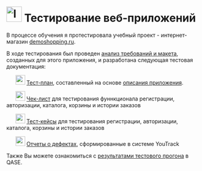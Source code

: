 # <img width="40" height="40" src="https://img.icons8.com/nolan/96/laptop.png" alt="laptop"/>  Тестирование веб-приложений
В процессе обучения я протестировала учебный проект - интернет-магазин [demoshopping.ru](https://qa.demoshopping.ru/). 

В ходе тестирования был проведен [анализ требований и макета](https://docs.google.com/spreadsheets/d/1AWmqBFU4i7uSIB__kxB23_H77kUk-Cy7b0qUGg14ULw/edit?usp=sharing), созданных для этого приложения, и разработана следующая тестовая документация:

&nbsp;&nbsp;&nbsp;&nbsp;&nbsp;
<img width="25" height="25" src="https://img.icons8.com/nolan/96/google-docs.png" alt="google-docs"/> [Тест-план](https://docs.google.com/spreadsheets/d/1g9FF8k1fny1X_Kk6vj2HiBU7Auntn2LdtZs-od5P7Rg/edit?usp=sharing), составленный на основе [описания приложения](https://docs.google.com/document/d/1rTRjPdvvMNsx64m9p_IrM2gAe0uFk7bQxMRniyzaDU0/edit?usp=sharing). 

&nbsp;&nbsp;&nbsp;&nbsp;&nbsp;
<img width="25" height="25" src="https://img.icons8.com/nolan/96/google-docs.png" alt="google-docs"/> [Чек-лист](https://docs.google.com/spreadsheets/d/1KciGpOBABESt9LwOlYmmRTzdWTx-Nj1z1S1INiBTboY/edit?usp=sharing) для тестирования фуннкционала регистрации, авторизации, каталога, корзины и истории заказов

&nbsp;&nbsp;&nbsp;&nbsp;&nbsp;
<img width="25" height="25" src="https://img.icons8.com/nolan/96/google-docs.png" alt="google-docs"/> [Тест-кейсы](https://github.com/NikolaevaAR/web/blob/main/%D0%A2%D0%B5%D1%81%D1%82-%D0%BA%D0%B5%D0%B9%D1%81%D1%8B%20%D0%B4%D0%BB%D1%8F%20%D0%B2%D1%81%D0%B5%D0%B3%D0%BE%20%D0%BF%D1%80%D0%B8%D0%BB%D0%BE%D0%B6%D0%B5%D0%BD%D0%B8%D1%8F.pdf) для тестирования регистрации, авторизации, каталога, корзины и истории заказов

&nbsp;&nbsp;&nbsp;&nbsp;&nbsp;
<img width="25" height="25" src="https://img.icons8.com/nolan/96/google-docs.png" alt="google-docs"/> [Отчеты о дефектах](https://docs.google.com/spreadsheets/d/1cV_VqNrLQ3Iq9YDeUA99YsZT_osuQjeCE8CjxeZCux4/edit?usp=sharing), сформированные в системе YouTrack


Также Вы можете ознакомиться с [результатами тестового прогона](https://github.com/NikolaevaAR/web/blob/main/%D0%A0%D0%B5%D0%B7%D1%83%D0%BB%D1%8C%D1%82%D0%B0%D1%82%D1%8B%20%D1%82%D0%B5%D1%81%D1%82%D0%BE%D0%B2%D0%BE%D0%B3%D0%BE%20%D0%BF%D1%80%D0%BE%D0%B3%D0%BE%D0%BD%D0%B0%20%D0%B2%20QASE.pdf) в QASE.
